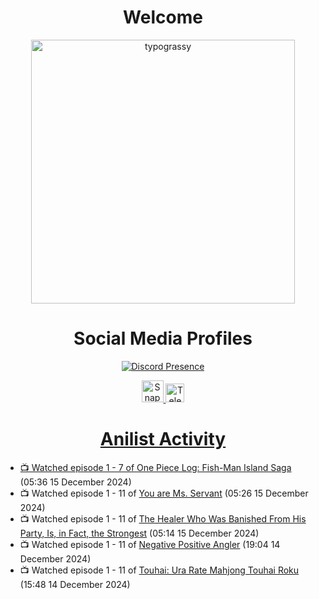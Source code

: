 <div align="center">

# Welcome
<a href="https://github.com/kawarimidoll/typograssy">
    <img alt="typograssy" src="https://typograssy.deno.dev/api?text=%E3%82%88%E3%81%86%E3%81%93%E3%81%9D%E3%81%BF%E3%81%AA%E3%81%95%E3%82%93%20-%20Sheby--&&l0=none&l1=82d9d0&l2=027353&l3=038c4c&l4=01402e&bg=none&frame=none&speed=100&comment=" width="421.99">
</a>

</div>

<div align="center">

# Social Media Profiles

[![Discord Presence](https://lanyard.cnrad.dev/api/612532963938271232)](https://discord.com/users/612532963938271232)


<a href="https://www.snapchat.com/add/a.sheby" title="Snapchat Profile">
    <img src="https://www.freepnglogos.com/uploads/snapchat-logo-png-0.png" width="35" alt="Snapchat Logo" />


<a href="https://t.me/ASheby" title="Telegram Profile">
    <img src="https://www.freepnglogos.com/uploads/telegram-logo-png-0.png" width="30" alt="Telegram Logo" />


</div>

<div align="center">

# Anilist Activity

</div>

<!-- ANILIST_ACTIVITY:start -->

-   📺 Watched episode 1 - 7 of [One Piece Log: Fish-Man Island Saga](https://anilist.co/anime/183423) (05:36 15 December 2024)
-   📺 Watched episode 1 - 11 of [You are Ms. Servant](https://anilist.co/anime/172190) (05:26 15 December 2024)
-   📺 Watched episode 1 - 11 of [The Healer Who Was Banished From His Party, Is, in Fact, the Strongest](https://anilist.co/anime/174043) (05:14 15 December 2024)
-   📺 Watched episode 1 - 11 of [Negative Positive Angler](https://anilist.co/anime/179919) (19:04 14 December 2024)
-   📺 Watched episode 1 - 11 of [Touhai: Ura Rate Mahjong Touhai Roku](https://anilist.co/anime/173263) (15:48 14 December 2024)

<!-- ANILIST_ACTIVITY:end -->
